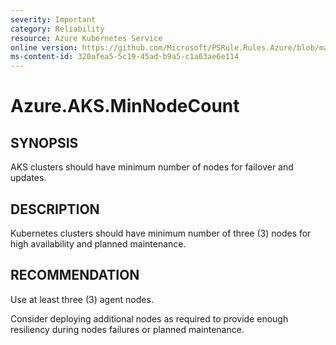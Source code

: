```yaml
---
severity: Important
category: Reliability
resource: Azure Kubernetes Service
online version: https://github.com/Microsoft/PSRule.Rules.Azure/blob/master/docs/rules/en/Azure.AKS.MinNodeCount.md
ms-content-id: 320afea5-5c19-45ad-b9a5-c1a63ae6e114
---
```


# Azure.AKS.MinNodeCount

## SYNOPSIS

AKS clusters should have minimum number of nodes for failover and updates.

## DESCRIPTION

Kubernetes clusters should have minimum number of three (3) nodes for high availability and planned maintenance.

## RECOMMENDATION

Use at least three (3) agent nodes.

Consider deploying additional nodes as required to provide enough resiliency during nodes failures or planned maintenance.
